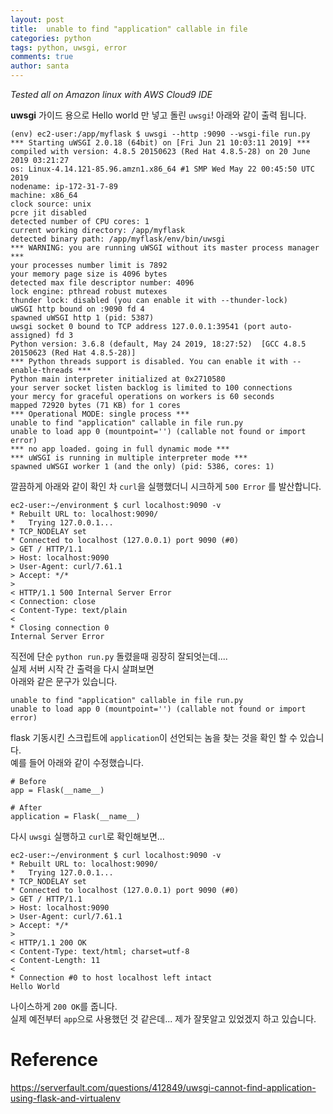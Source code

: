 ```yaml
---
layout: post
title:  unable to find "application" callable in file
categories: python
tags: python, uwsgi, error
comments: true
author: santa
---
```


*Tested all on Amazon linux with AWS Cloud9 IDE*

**uwsgi** 가이드 용으로 Hello world 만 넣고 돌린 `uwsgi`!
아래와 같이 출력 됩니다.  
```
(env) ec2-user:/app/myflask $ uwsgi --http :9090 --wsgi-file run.py 
*** Starting uWSGI 2.0.18 (64bit) on [Fri Jun 21 10:03:11 2019] ***
compiled with version: 4.8.5 20150623 (Red Hat 4.8.5-28) on 20 June 2019 03:21:27
os: Linux-4.14.121-85.96.amzn1.x86_64 #1 SMP Wed May 22 00:45:50 UTC 2019
nodename: ip-172-31-7-89
machine: x86_64
clock source: unix
pcre jit disabled
detected number of CPU cores: 1
current working directory: /app/myflask
detected binary path: /app/myflask/env/bin/uwsgi
*** WARNING: you are running uWSGI without its master process manager ***
your processes number limit is 7892
your memory page size is 4096 bytes
detected max file descriptor number: 4096
lock engine: pthread robust mutexes
thunder lock: disabled (you can enable it with --thunder-lock)
uWSGI http bound on :9090 fd 4
spawned uWSGI http 1 (pid: 5387)
uwsgi socket 0 bound to TCP address 127.0.0.1:39541 (port auto-assigned) fd 3
Python version: 3.6.8 (default, May 24 2019, 18:27:52)  [GCC 4.8.5 20150623 (Red Hat 4.8.5-28)]
*** Python threads support is disabled. You can enable it with --enable-threads ***
Python main interpreter initialized at 0x2710580
your server socket listen backlog is limited to 100 connections
your mercy for graceful operations on workers is 60 seconds
mapped 72920 bytes (71 KB) for 1 cores
*** Operational MODE: single process ***
unable to find "application" callable in file run.py
unable to load app 0 (mountpoint='') (callable not found or import error)
*** no app loaded. going in full dynamic mode ***
*** uWSGI is running in multiple interpreter mode ***
spawned uWSGI worker 1 (and the only) (pid: 5386, cores: 1)
```

깔끔하게 아래와 같이 확인 차 `curl`을 실행했더니 시크하게 `500 Error` 를 발산합니다. 
```
ec2-user:~/environment $ curl localhost:9090 -v
* Rebuilt URL to: localhost:9090/
*   Trying 127.0.0.1...
* TCP_NODELAY set
* Connected to localhost (127.0.0.1) port 9090 (#0)
> GET / HTTP/1.1
> Host: localhost:9090
> User-Agent: curl/7.61.1
> Accept: */*
> 
< HTTP/1.1 500 Internal Server Error
< Connection: close
< Content-Type: text/plain
< 
* Closing connection 0
Internal Server Error
```

직전에 단순 `python run.py` 돌렸을때 굉장히 잘되엇는데....  
실제 서버 시작 간 출력을 다시 살펴보면  
아래와 같은 문구가 있습니다.  
```
unable to find "application" callable in file run.py
unable to load app 0 (mountpoint='') (callable not found or import error)
```

flask 기동시킨 스크립트에 `application`이 선언되는 놈을 찾는 것을 확인 할 수 있습니다.  
예를 들어 아래와 같이 수정했습니다. 
```
# Before
app = Flask(__name__)

# After
application = Flask(__name__)
```

다시 `uwsgi` 실행하고 `curl`로 확인해보면... 
```
ec2-user:~/environment $ curl localhost:9090 -v
* Rebuilt URL to: localhost:9090/
*   Trying 127.0.0.1...
* TCP_NODELAY set
* Connected to localhost (127.0.0.1) port 9090 (#0)
> GET / HTTP/1.1
> Host: localhost:9090
> User-Agent: curl/7.61.1
> Accept: */*
> 
< HTTP/1.1 200 OK
< Content-Type: text/html; charset=utf-8
< Content-Length: 11
< 
* Connection #0 to host localhost left intact
Hello World
```
나이스하게 `200 OK`를 줍니다.  
실제 예전부터 `app`으로 사용했던 것 같은데...
제가 잘못알고 있었겠지 하고 있습니다.

# Reference
https://serverfault.com/questions/412849/uwsgi-cannot-find-application-using-flask-and-virtualenv
